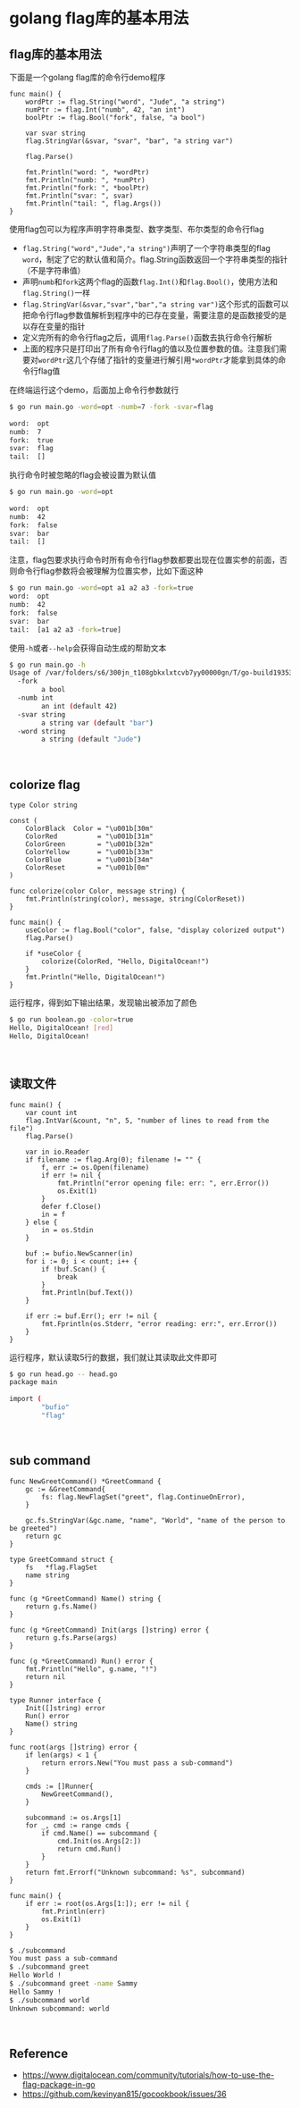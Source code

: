 # **golang flag库的基本用法**

## **flag库的基本用法**

下面是一个golang flag库的命令行demo程序

```golang
func main() {
	wordPtr := flag.String("word", "Jude", "a string")
	numPtr := flag.Int("numb", 42, "an int")
	boolPtr := flag.Bool("fork", false, "a bool")
 
	var svar string
	flag.StringVar(&svar, "svar", "bar", "a string var")
 
	flag.Parse()
 
	fmt.Println("word: ", *wordPtr)
	fmt.Println("numb: ", *numPtr)
	fmt.Println("fork: ", *boolPtr)
	fmt.Println("svar: ", svar)
	fmt.Println("tail: ", flag.Args())
}
```

使用flag包可以为程序声明字符串类型、数字类型、布尔类型的命令行flag

* `flag.String("word","Jude","a string")`声明了一个字符串类型的flag `word`，制定了它的默认值和简介。flag.String函数返回一个字符串类型的指针（不是字符串值）
* 声明`numb`和`fork`这两个flag的函数`flag.Int()`和`flag.Bool()`，使用方法和`flag.String()`一样
* `flag.StringVar(&svar,"svar","bar","a string var")`这个形式的函数可以把命令行flag参数值解析到程序中的已存在变量，需要注意的是函数接受的是以存在变量的指针
* 定义完所有的命令行flag之后，调用`flag.Parse()`函数去执行命令行解析
* 上面的程序只是打印出了所有命令行flag的值以及位置参数的值。注意我们需要对`wordPtr`这几个存储了指针的变量进行解引用`*wordPtr`才能拿到具体的命令行flag值

在终端运行这个demo，后面加上命令行参数就行

```bash
$ go run main.go -word=opt -numb=7 -fork -svar=flag
 
word:  opt
numb:  7
fork:  true
svar:  flag
tail:  []
```

执行命令时被忽略的flag会被设置为默认值

```bash
$ go run main.go -word=opt
 
word:  opt
numb:  42
fork:  false
svar:  bar
tail:  []
```

注意，flag包要求执行命令时所有命令行flag参数都要出现在位置实参的前面，否则命令行flag参数将会被理解为位置实参，比如下面这种

```bash
$ go run main.go -word=opt a1 a2 a3 -fork=true
word:  opt
numb:  42
fork:  false
svar:  bar
tail:  [a1 a2 a3 -fork=true]
```

使用`-h`或者`--help`会获得自动生成的帮助文本

```bash
$ go run main.go -h                           
Usage of /var/folders/s6/300jn_t108gbkxlxtcvb7yy00000gn/T/go-build1935325460/b001/exe/main:
  -fork
        a bool
  -numb int
        an int (default 42)
  -svar string
        a string var (default "bar")
  -word string
        a string (default "Jude")
```

<br>

## **colorize flag**

```golang
type Color string
 
const (
	ColorBlack  Color = "\u001b[30m"
	ColorRed          = "\u001b[31m"
	ColorGreen        = "\u001b[32m"
	ColorYellow       = "\u001b[33m"
	ColorBlue         = "\u001b[34m"
	ColorReset        = "\u001b[0m"
)
 
func colorize(color Color, message string) {
	fmt.Println(string(color), message, string(ColorReset))
}
 
func main() {
	useColor := flag.Bool("color", false, "display colorized output")
	flag.Parse()
 
	if *useColor {
		colorize(ColorRed, "Hello, DigitalOcean!")
	}
	fmt.Println("Hello, DigitalOcean!")
}
```

运行程序，得到如下输出结果，发现输出被添加了颜色

```bash
$ go run boolean.go -color=true
Hello, DigitalOcean! [red]
Hello, DigitalOcean!
```

<br>

## **读取文件**

```golang
func main() {
	var count int
	flag.IntVar(&count, "n", 5, "number of lines to read from the file")
	flag.Parse()
 
	var in io.Reader
	if filename := flag.Arg(0); filename != "" {
		f, err := os.Open(filename)
		if err != nil {
			fmt.Println("error opening file: err: ", err.Error())
			os.Exit(1)
		}
		defer f.Close()
		in = f
	} else {
		in = os.Stdin
	}
 
	buf := bufio.NewScanner(in)
	for i := 0; i < count; i++ {
		if !buf.Scan() {
			break
		}
		fmt.Println(buf.Text())
	}
 
	if err := buf.Err(); err != nil {
		fmt.Fprintln(os.Stderr, "error reading: err:", err.Error())
	}
}
```

运行程序，默认读取5行的数据，我们就让其读取此文件即可

```bash
$ go run head.go -- head.go
package main
 
import (
        "bufio"
        "flag"
```

<br>

## **sub command**

```golang
func NewGreetCommand() *GreetCommand {
	gc := &GreetCommand{
		fs: flag.NewFlagSet("greet", flag.ContinueOnError),
	}
 
	gc.fs.StringVar(&gc.name, "name", "World", "name of the person to be greeted")
	return gc
}
 
type GreetCommand struct {
	fs   *flag.FlagSet
	name string
}
 
func (g *GreetCommand) Name() string {
	return g.fs.Name()
}
 
func (g *GreetCommand) Init(args []string) error {
	return g.fs.Parse(args)
}
 
func (g *GreetCommand) Run() error {
	fmt.Println("Hello", g.name, "!")
	return nil
}
 
type Runner interface {
	Init([]string) error
	Run() error
	Name() string
}
 
func root(args []string) error {
	if len(args) < 1 {
		return errors.New("You must pass a sub-command")
	}
 
	cmds := []Runner{
		NewGreetCommand(),
	}
 
	subcommand := os.Args[1]
	for _, cmd := range cmds {
		if cmd.Name() == subcommand {
			cmd.Init(os.Args[2:])
			return cmd.Run()
		}
	}
	return fmt.Errorf("Unknown subcommand: %s", subcommand)
}
 
func main() {
	if err := root(os.Args[1:]); err != nil {
		fmt.Println(err)
		os.Exit(1)
	}
}
```

```bash
$ ./subcommand 
You must pass a sub-command
$ ./subcommand greet
Hello World !
$ ./subcommand greet -name Sammy
Hello Sammy !
$ ./subcommand world            
Unknown subcommand: world
```

<br>

## **Reference**

* https://www.digitalocean.com/community/tutorials/how-to-use-the-flag-package-in-go
* https://github.com/kevinyan815/gocookbook/issues/36